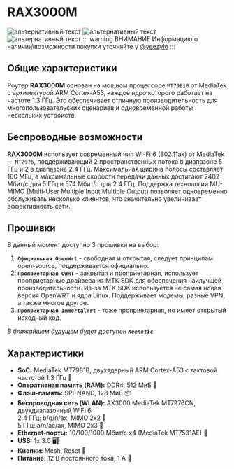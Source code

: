 # RAX3000M

![альтернативный текст](/assets/images/wiki/guides/rax3000m/1.png)
![альтернативный текст](/assets/images/wiki/guides/rax3000m/2.png)
![альтернативный текст](/assets/images/wiki/guides/rax3000m/3.png)
::: warning ВНИМАНИЕ
Информацию о наличии\возможности покупки уточняйте у [@yeezyio](https://t.me/yeezyio)
:::

## Общие характеристики

Роутер **RAX3000M** основан на мощном процессоре `MT7981B` от MediaTek с архитектурой ARM Cortex-A53, каждое ядро которого работает на частоте 1.3 ГГц. Это обеспечивает отличную производительность для многопользовательских сценариев и одновременной работы нескольких устройств.

## Беспроводные возможности

**RAX3000M** использует современный чип Wi-Fi 6 (802.11ax) от MediaTek — `MT7976`, поддерживающий 2 пространственных потока в диапазоне 5 ГГц и 2 в диапазоне 2.4 ГГц. Максимальная ширина полосы составляет 160 МГц, а максимальные скорости передачи данных достигают 2402 Мбит/с для 5 ГГц и 574 Мбит/с
для 2.4 ГГц. Поддержка технологии MU-MIMO (Multi-User Multiple Input Multiple Output) позволяет одновременно обслуживать несколько клиентов, что значительно увеличивает эффективность сети.

## Прошивки

В данный момент доступно 3 прошивки на выбор:

1. **`Официальная OpenWrt`** - свободная и открытая, следует принципам open-source, поддерживается официально.
2. **`Проприетарная QWRT`** - закрытая и проприетарная, использует проприетарные драйвера из MTK SDK для обеспечения наилучшей производительности. Из-за MTK SDK используется не самая новая версия OpenWRT и ядра Linux. Поддерживает модемы, разные VPN, а также многое другое.
3. **`Проприетарная ImmortalWrt`** - тоже проприетарная, но имеет открытый исходный код.

_В ближайшем будущем будет доступен **`Keenetic`**_

## Характеристики

- **SoC:** MediaTek MT7981B, двухядерный ARM Cortex-A53 с тактовой частотой 1.3 ГГц 💪
- **Оперативная память (RAM):** DDR4, 512 МиБ 💾
- **Флэш-память:** SPI-NAND, 128 МиБ 📦
- **Беспроводная сеть (WLAN):** AX3000 MediaTek MT7976CN, двухдиапазонный WiFi 6
  <br>2.4 ГГц: b/g/n/ax, MIMO 2x2 📶
  <br>5 ГГц: a/n/ac/ax, MIMO 2x3 📶
- **Ethernet-порты:** 10/100/1000 Мбит/с x4 (MediaTek MT7531AE) 🔌
- **USB:** 1x 3.0 🖥️🔌
- **Кнопки:** Mesh, Reset 🔘
- **Питание:** 12 В постоянного тока, 1 А 🔌

